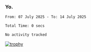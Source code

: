 ### Yo.

<!--START_SECTION:waka-->

```txt
From: 07 July 2025 - To: 14 July 2025

Total Time: 0 secs

No activity tracked
```

<!--END_SECTION:waka-->

[![trophy](https://github-profile-trophy.vercel.app/?username=njammy&row=2&column=3&theme=juicyfresh)](https://github.com/ryo-ma/github-profile-trophy)
